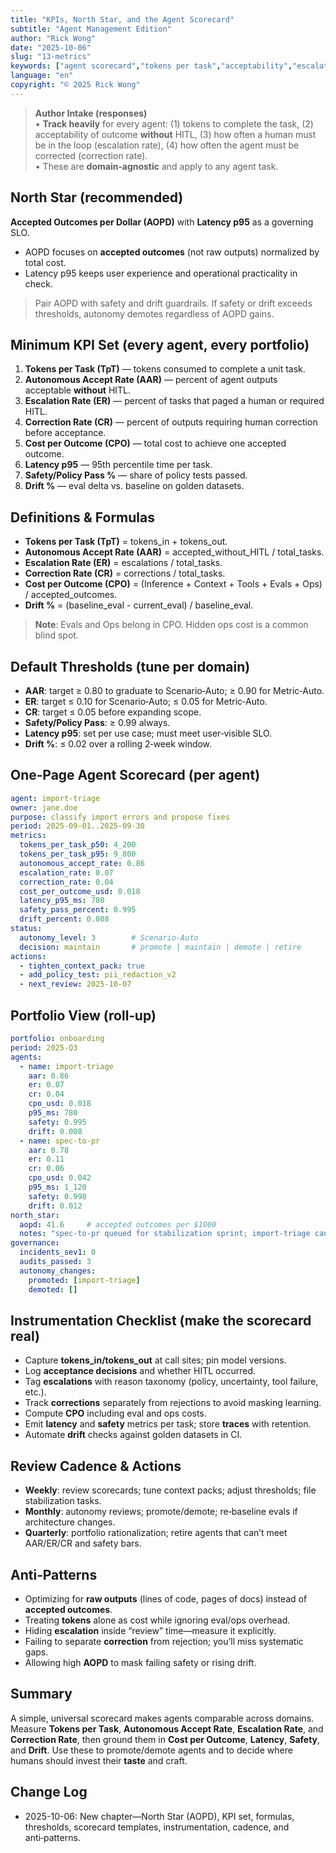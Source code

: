 ```yaml
---
title: "KPIs, North Star, and the Agent Scorecard"
subtitle: "Agent Management Edition"
author: "Rick Wong"
date: "2025-10-06"
slug: "13-metrics"
keywords: ["agent scorecard","tokens per task","acceptability","escalation rate","correction rate","Cost per Outcome","latency","safety","drift"]
language: "en"
copyright: "© 2025 Rick Wong"
---
```


> **Author Intake (responses)**  
> • **Track heavily** for every agent: (1) tokens to complete the task, (2) acceptability of outcome **without** HITL, (3) how often a human must be in the loop (escalation rate), (4) how often the agent must be corrected (correction rate).  
> • These are **domain‑agnostic** and apply to any agent task.

## North Star (recommended)
**Accepted Outcomes per Dollar (AOPD)** with **Latency p95** as a governing SLO.  
- AOPD focuses on **accepted outcomes** (not raw outputs) normalized by total cost.  
- Latency p95 keeps user experience and operational practicality in check.

> Pair AOPD with safety and drift guardrails. If safety or drift exceeds thresholds, autonomy demotes regardless of AOPD gains.

## Minimum KPI Set (every agent, every portfolio)
1. **Tokens per Task (TpT)** — tokens consumed to complete a unit task.  
2. **Autonomous Accept Rate (AAR)** — percent of agent outputs acceptable **without** HITL.  
3. **Escalation Rate (ER)** — percent of tasks that paged a human or required HITL.  
4. **Correction Rate (CR)** — percent of outputs requiring human correction before acceptance.  
5. **Cost per Outcome (CPO)** — total cost to achieve one accepted outcome.  
6. **Latency p95** — 95th percentile time per task.  
7. **Safety/Policy Pass %** — share of policy tests passed.  
8. **Drift %** — eval delta vs. baseline on golden datasets.

## Definitions & Formulas
- **Tokens per Task (TpT)** = tokens_in + tokens_out.  
- **Autonomous Accept Rate (AAR)** = accepted_without_HITL / total_tasks.  
- **Escalation Rate (ER)** = escalations / total_tasks.  
- **Correction Rate (CR)** = corrections / total_tasks.  
- **Cost per Outcome (CPO)** = (Inference + Context + Tools + Evals + Ops) / accepted_outcomes.  
- **Drift %** = (baseline_eval - current_eval) / baseline_eval.

> **Note**: Evals and Ops belong in CPO. Hidden ops cost is a common blind spot.

## Default Thresholds (tune per domain)
- **AAR**: target ≥ 0.80 to graduate to Scenario‑Auto; ≥ 0.90 for Metric‑Auto.  
- **ER**: target ≤ 0.10 for Scenario‑Auto; ≤ 0.05 for Metric‑Auto.  
- **CR**: target ≤ 0.05 before expanding scope.  
- **Safety/Policy Pass**: ≥ 0.99 always.  
- **Latency p95**: set per use case; must meet user‑visible SLO.  
- **Drift %**: ≤ 0.02 over a rolling 2‑week window.

## One‑Page Agent Scorecard (per agent)
```yaml
agent: import-triage
owner: jane.doe
purpose: classify import errors and propose fixes
period: 2025-09-01..2025-09-30
metrics:
  tokens_per_task_p50: 4_200
  tokens_per_task_p95: 9_800
  autonomous_accept_rate: 0.86
  escalation_rate: 0.07
  correction_rate: 0.04
  cost_per_outcome_usd: 0.018
  latency_p95_ms: 780
  safety_pass_percent: 0.995
  drift_percent: 0.008
status:
  autonomy_level: 3        # Scenario-Auto
  decision: maintain       # promote | maintain | demote | retire
actions:
  - tighten_context_pack: true
  - add_policy_test: pii_redaction_v2
  - next_review: 2025-10-07
```

## Portfolio View (roll‑up)
```yaml
portfolio: onboarding
period: 2025-Q3
agents:
  - name: import-triage
    aar: 0.86
    er: 0.07
    cr: 0.04
    cpo_usd: 0.018
    p95_ms: 780
    safety: 0.995
    drift: 0.008
  - name: spec-to-pr
    aar: 0.78
    er: 0.11
    cr: 0.06
    cpo_usd: 0.042
    p95_ms: 1_120
    safety: 0.998
    drift: 0.012
north_star:
  aopd: 41.6     # accepted outcomes per $1000
  notes: "spec-to-pr queued for stabilization sprint; import-triage candidate for promotion"
governance:
  incidents_sev1: 0
  audits_passed: 3
  autonomy_changes:
    promoted: [import-triage]
    demoted: []
```

## Instrumentation Checklist (make the scorecard real)
- Capture **tokens_in/tokens_out** at call sites; pin model versions.  
- Log **acceptance decisions** and whether HITL occurred.  
- Tag **escalations** with reason taxonomy (policy, uncertainty, tool failure, etc.).  
- Track **corrections** separately from rejections to avoid masking learning.  
- Compute **CPO** including eval and ops costs.  
- Emit **latency** and **safety** metrics per task; store **traces** with retention.  
- Automate **drift** checks against golden datasets in CI.

## Review Cadence & Actions
- **Weekly**: review scorecards; tune context packs; adjust thresholds; file stabilization tasks.  
- **Monthly**: autonomy reviews; promote/demote; re‑baseline evals if architecture changes.  
- **Quarterly**: portfolio rationalization; retire agents that can’t meet AAR/ER/CR and safety bars.

## Anti‑Patterns
- Optimizing for **raw outputs** (lines of code, pages of docs) instead of **accepted outcomes**.  
- Treating **tokens** alone as cost while ignoring eval/ops overhead.  
- Hiding **escalation** inside “review” time—measure it explicitly.  
- Failing to separate **correction** from rejection; you’ll miss systematic gaps.  
- Allowing high **AOPD** to mask failing safety or rising drift.

## Summary
A simple, universal scorecard makes agents comparable across domains. Measure **Tokens per Task**, **Autonomous Accept Rate**, **Escalation Rate**, and **Correction Rate**, then ground them in **Cost per Outcome**, **Latency**, **Safety**, and **Drift**. Use these to promote/demote agents and to decide where humans should invest their **taste** and craft.

## Change Log
- 2025-10-06: New chapter—North Star (AOPD), KPI set, formulas, thresholds, scorecard templates, instrumentation, cadence, and anti‑patterns.
